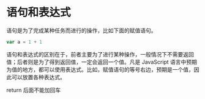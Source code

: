 # 语句和表达式

语句是为了完成某种任务而进行的操作，比如下面的赋值语句。

````javascript
var a = 1 + 1
````

语句和表达式的区别在于，前者主要为了进行某种操作，一般情况下不需要返回值；后者则是为了得到返回值，一定会返回一个值。凡是 JavaScript 语言中预期为值的地方，都可以使用表达式。比如，赋值语句的等号右边，预期是一个值，因此可以放置各种表达式。















return 后面不能加回车

